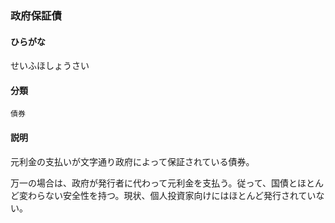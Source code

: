 <div style="display:none;">

## [あ行](securities-terms?id=あ行)
## [か行](securities-terms?id=か行)
## [さ行](securities-terms?id=さ行)

</div>

### 政府保証債

#### ひらがな

せいふほしょうさい

#### 分類

`債券`

#### 説明

元利金の支払いが文字通り政府によって保証されている債券。
万一の場合は、政府が発行者に代わって元利金を支払う。従って、国債とほとんど変わらない安全性を持つ。現状、個人投資家向けにはほとんど発行されていない。 

<div style="display:none;">

## [た行](securities-terms?id=た行)
## [な行](securities-terms?id=な行)
## [は行](securities-terms?id=は行)
## [ま行](securities-terms?id=ま行)
## [や行](securities-terms?id=や行)
## [ら行](securities-terms?id=ら行)
## [わ行](securities-terms?id=わ行)
## [英数字・記号](securities-terms?id=英数字・記号)

</div>

